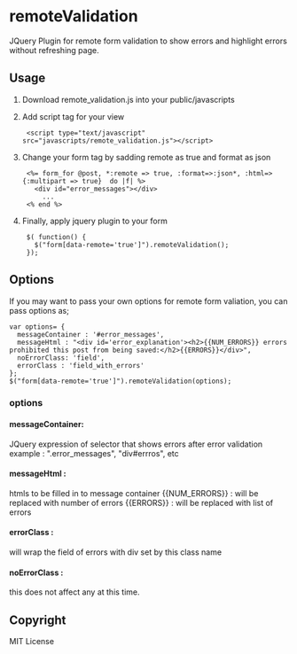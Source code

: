 # remoteValidation
JQuery Plugin for remote form validation to show errors and highlight errors without refreshing page.

## Usage

1. Download remote_validation.js into your public/javascripts
2. Add script tag for your view
    
        <script type="text/javascript" src="javascripts/remote_validation.js"></script>

3. Change your form tag by sadding remote as true and format as json
    
        <%= form_for @post, *:remote => true, :format=>:json*, :html=> {:multipart => true}  do |f| %>
          <div id="error_messages"></div>
            ...
        <% end %>

4. Finally, apply jquery plugin to your form

        $( function() {
          $("form[data-remote='true']").remoteValidation();
        });

## Options
    
If you may want to pass your own options for remote form valiation, you can pass options as;

    var options= {
      messageContainer : '#error_messages',
      messageHtml : "<div id='error_explanation'><h2>{{NUM_ERRORS}} errors prohibited this post from being saved:</h2>{{ERRORS}}</div>",
      noErrorClass: 'field',
      errorClass : 'field_with_errors'
    };
    $("form[data-remote='true']").remoteValidation(options);

### options

#### messageContainer: 
  JQuery expression of selector that shows errors after error validation
  example : ".error_messages", "div#errros", etc

#### messageHtml : 
  htmls to be filled in to message container
  {{NUM_ERRORS}} : will be replaced with number of errors
  {{ERRORS}} : will be replaced with list of errors
 
#### errorClass :
  will wrap the field of errors with div set by this class name

#### noErrorClass : 
  this does not affect any at this time.

## Copyright

MIT License
